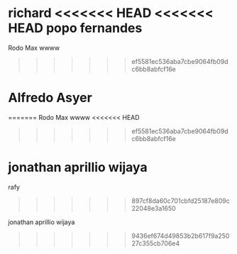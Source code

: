 richard
<<<<<<< HEAD
<<<<<<< HEAD
popo fernandes
=======
Rodo Max
wwww
>>>>>>> ef5581ec536aba7cbe9064fb09dc6bb8abfcf16e

Alfredo Asyer
=======

=======
Rodo Max
wwww
<<<<<<< HEAD
>>>>>>> ef5581ec536aba7cbe9064fb09dc6bb8abfcf16e














jonathan aprillio wijaya
=======
rafy
>>>>>>> 897cf8da60c701cbfd25187e809c22048e3a1650














jonathan aprillio wijaya
>>>>>>> 9436ef674d49853b2b617f9a25027c355cb706e4

